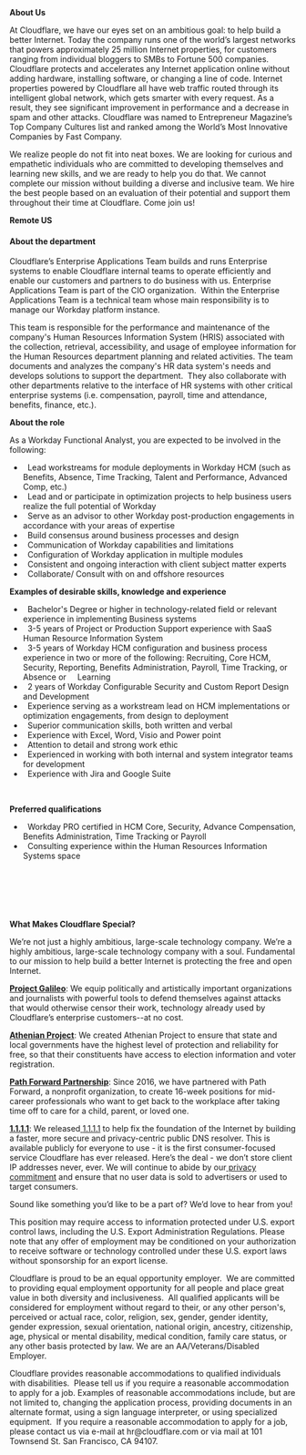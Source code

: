 <div class="content-intro">
	<div><strong>About Us</strong></div>
	<div>
		<p><span style="font-weight: 400;">At Cloudflare, we have our eyes set on an ambitious goal: to help build a better Internet. Today the company runs one of the world’s largest networks that powers approximately 25 million Internet properties, for customers ranging from individual bloggers to SMBs to Fortune 500 companies. Cloudflare protects and accelerates any Internet application online without adding hardware, installing software, or changing a line of code. Internet properties powered by Cloudflare all have web traffic routed through its intelligent global network, which gets smarter with every request. As a result, they see significant improvement in performance and a decrease in spam and other attacks. Cloudflare was named to Entrepreneur Magazine’s Top Company Cultures list and ranked among the World’s Most Innovative Companies by Fast Company.</span><span style="font-weight: 400;">&nbsp;</span></p>
		<p><span style="font-weight: 400;">We realize people do not fit into neat boxes. We are looking for curious and empathetic individuals who are committed to developing themselves and learning new skills, and we are ready to help you do that. We cannot complete our mission without building a diverse and inclusive team. We hire the best people based on an evaluation of their potential and support them throughout their time at Cloudflare. Come join us!&nbsp;</span></p>
	</div>
</div>
<p><strong>Remote US</strong></p>
<h4><strong>About the department</strong></h4>
<p>Cloudflare’s Enterprise Applications Team builds and runs Enterprise systems to enable Cloudflare internal teams to operate efficiently and enable our customers and partners to do business with us. Enterprise Applications Team is part of the CIO organization.&nbsp; Within the Enterprise Applications Team is a technical team whose main responsibility is to manage our Workday platform instance.</p>
<p>This team is responsible for the performance and maintenance of the company's Human Resources Information System (HRIS) associated with the collection, retrieval, accessibility, and usage of employee information for the Human Resources department planning and related activities. The team documents and analyzes the company's HR data system's needs and develops solutions to support the department.&nbsp; They also collaborate with other departments relative to the interface of HR systems with other critical enterprise systems (i.e. compensation, payroll, time and attendance, benefits, finance, etc.).</p>
<p><strong>About the role</strong></p>
<p>As a Workday Functional Analyst, you are expected to be involved in the following:</p>
<ul>
	<li>&nbsp; Lead workstreams for module deployments in Workday HCM (such as Benefits, Absence, Time Tracking, Talent and Performance, Advanced Comp, etc.)</li>
	<li>&nbsp; Lead and or participate in optimization projects to help business users realize the full potential of Workday</li>
	<li>&nbsp; Serve as an advisor to other Workday post-production engagements in accordance with your areas of expertise</li>
	<li>&nbsp; Build consensus around business processes and design</li>
	<li>&nbsp; Communication of Workday capabilities and limitations</li>
	<li>&nbsp; Configuration of Workday application in multiple modules</li>
	<li>&nbsp; Consistent and ongoing interaction with client subject matter experts</li>
	<li>&nbsp; Collaborate/ Consult with on and offshore resources</li>
</ul>
<p><strong>Examples of desirable skills, knowledge and experience</strong></p>
<ul>
	<li>&nbsp; Bachelor's Degree or higher in technology-related field or relevant experience in implementing Business systems&nbsp;</li>
	<li>&nbsp; 3-5 years of Project or Production Support experience with SaaS Human Resource Information System</li>
	<li>&nbsp; 3-5 years of Workday HCM configuration and business process experience in two or more of the following: Recruiting, Core HCM, Security, Reporting, Benefits Administration, Payroll, Time Tracking, or Absence or&nbsp; &nbsp; &nbsp;Learning</li>
	<li>&nbsp; 2 years of Workday Configurable Security and Custom Report Design and Development</li>
	<li>&nbsp; Experience serving as a workstream lead on HCM implementations or optimization engagements, from design to deployment</li>
	<li>&nbsp; Superior communication skills, both written and verbal</li>
	<li>&nbsp; Experience with Excel, Word, Visio and Power point</li>
	<li>&nbsp; Attention to detail and strong work ethic</li>
	<li>&nbsp; Experienced in working with both internal and system integrator teams for development</li>
	<li>&nbsp; Experience with Jira and Google Suite</li>
</ul>
<p><strong>&nbsp;</strong></p>
<p><strong>Preferred qualifications</strong></p>
<ul>
	<li>&nbsp; Workday PRO certified in HCM Core, Security, Advance Compensation, Benefits Administration, Time Tracking or Payroll</li>
	<li>&nbsp; Consulting experience within the Human Resources Information Systems space</li>
</ul>
<p><strong>&nbsp;</strong></p>
<h4><br><br></h4>
<div class="content-conclusion">
	<p><strong>What Makes Cloudflare Special?</strong></p>
	<p><span style="font-weight: 400;">We’re not just a highly ambitious, large-scale technology company. We’re a highly ambitious, large-scale technology company with a soul. Fundamental to our mission to help build a better Internet is protecting the free and open Internet.</span></p>
	<p><a href="https://blog.cloudflare.com/protecting-free-expression-online/"><strong>Project Galileo</strong></a><span style="font-weight: 400;">: We equip politically and artistically important organizations and journalists with powerful tools to defend themselves against attacks that would otherwise censor their work, technology already used by Cloudflare’s enterprise customers--at no cost.</span></p>
	<p><strong><a href="https://www.cloudflare.com/athenian/">Athenian Project</a></strong><span style="font-weight: 400;">: We created Athenian Project to ensure that state and local governments have the highest level of protection and reliability for free, so that their constituents have access to election information and voter registration.</span></p>
	<p><a href="https://blog.cloudflare.com/tag/path-forward/"><strong>Path Forward Partnership</strong></a><span style="font-weight: 400;">: Since 2016, we have partnered with Path Forward, a nonprofit organization, to create 16-week positions for mid-career professionals who want to get back to the workplace after taking time off to care for a child, parent, or loved one.</span></p>
	<p><a href="https://1.1.1.1/"><strong>1.1.1.1</strong></a><span style="font-weight: 400;">: We released</span><a href="https://1.1.1.1/"> <span style="font-weight: 400;">1.1.1.1</span></a><span style="font-weight: 400;"> to help fix the foundation of the Internet by building a faster, more secure and privacy-centric public DNS resolver. This is available publicly for everyone to use - it is the first consumer-focused service Cloudflare has ever released. Here’s the deal - we don’t store client IP addresses never, ever. We will continue to abide by our</span><a href="https://developers.cloudflare.com/1.1.1.1/privacy/public-dns-resolver"> privacy commitment</a><span style="font-weight: 400;"> and ensure that no user data is sold to advertisers or used to target consumers.</span></p>
	<p><span style="font-weight: 400;">Sound like something you’d like to be a part of? We’d love to hear from you!</span></p>
	<p><span style="font-weight: 400;">This position may require access to information protected under U.S. export control laws, including the U.S. Export Administration Regulations. Please note that any offer of employment may be conditioned on your authorization to receive software or technology controlled under these U.S. export laws without sponsorship for an export license.</span></p>
	<p><span style="font-weight: 400;">Cloudflare is proud to be an equal opportunity employer. &nbsp;We are committed to providing equal employment opportunity for all people and place great value in both diversity and inclusiveness. &nbsp;All qualified applicants will be considered for employment without regard to their, or any other person's, perceived or actual</span> <span style="font-weight: 400;">race, color, religion, sex, gender, gender identity, gender expression, sexual orientation, national origin, ancestry, citizenship, age, physical or mental disability, medical condition, family care status, or any other basis protected by law. </span><span style="font-weight: 400;">We are an AA/Veterans/Disabled Employer.</span></p>
	<p><span style="font-weight: 400;">Cloudflare provides reasonable accommodations to qualified individuals with disabilities. &nbsp;Please tell us if you require a reasonable accommodation to apply for a job. Examples of reasonable accommodations include, but are not limited to, changing the application process, providing documents in an alternate format, using a sign language interpreter, or using specialized equipment. &nbsp;If you require a reasonable accommodation to apply for a job, please contact us via e-mail at </span><span style="font-weight: 400;">hr@cloudflare.com</span><span style="font-weight: 400;"> or via mail at 101 Townsend St. San Francisco, CA 94107.</span></p>
</div>